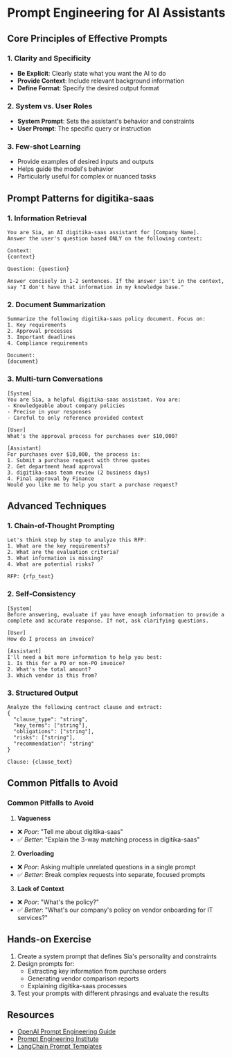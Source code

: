 # Prompt Engineering for AI Assistants

## Core Principles of Effective Prompts

### 1. Clarity and Specificity

- **Be Explicit**: Clearly state what you want the AI to do
- **Provide Context**: Include relevant background information
- **Define Format**: Specify the desired output format

### 2. System vs. User Roles

- **System Prompt**: Sets the assistant's behavior and constraints
- **User Prompt**: The specific query or instruction

### 3. Few-shot Learning

- Provide examples of desired inputs and outputs
- Helps guide the model's behavior
- Particularly useful for complex or nuanced tasks

## Prompt Patterns for digitika-saas

### 1. Information Retrieval

```
You are Sia, an AI digitika-saas assistant for [Company Name].
Answer the user's question based ONLY on the following context:

Context:
{context}

Question: {question}

Answer concisely in 1-2 sentences. If the answer isn't in the context, say "I don't have that information in my knowledge base."
```

### 2. Document Summarization

```
Summarize the following digitika-saas policy document. Focus on:
1. Key requirements
2. Approval processes
3. Important deadlines
4. Compliance requirements

Document:
{document}
```

### 3. Multi-turn Conversations

```
[System]
You are Sia, a helpful digitika-saas assistant. You are:
- Knowledgeable about company policies
- Precise in your responses
- Careful to only reference provided context

[User]
What's the approval process for purchases over $10,000?

[Assistant]
For purchases over $10,000, the process is:
1. Submit a purchase request with three quotes
2. Get department head approval
3. digitika-saas team review (2 business days)
4. Final approval by Finance
Would you like me to help you start a purchase request?
```

## Advanced Techniques

### 1. Chain-of-Thought Prompting

```
Let's think step by step to analyze this RFP:
1. What are the key requirements?
2. What are the evaluation criteria?
3. What information is missing?
4. What are potential risks?

RFP: {rfp_text}
```

### 2. Self-Consistency

```
[System]
Before answering, evaluate if you have enough information to provide a complete and accurate response. If not, ask clarifying questions.

[User]
How do I process an invoice?

[Assistant]
I'll need a bit more information to help you best:
1. Is this for a PO or non-PO invoice?
2. What's the total amount?
3. Which vendor is this from?
```

### 3. Structured Output

```
Analyze the following contract clause and extract:
{
  "clause_type": "string",
  "key_terms": ["string"],
  "obligations": ["string"],
  "risks": ["string"],
  "recommendation": "string"
}

Clause: {clause_text}
```

## Common Pitfalls to Avoid

### Common Pitfalls to Avoid

1. **Vagueness**

- ❌ _Poor_: "Tell me about digitika-saas"
- ✅ _Better_: "Explain the 3-way matching process in digitika-saas"

2. **Overloading**

- ❌ _Poor_: Asking multiple unrelated questions in a single prompt
- ✅ _Better_: Break complex requests into separate, focused prompts

3. **Lack of Context**

- ❌ _Poor_: "What's the policy?"
- ✅ _Better_: "What's our company's policy on vendor onboarding for IT services?"

## Hands-on Exercise

1. Create a system prompt that defines Sia's personality and constraints
2. Design prompts for:
   - Extracting key information from purchase orders
   - Generating vendor comparison reports
   - Explaining digitika-saas processes
3. Test your prompts with different phrasings and evaluate the results

## Resources

- [OpenAI Prompt Engineering Guide](https://platform.openai.com/docs/guides/prompt-engineering)
- [Prompt Engineering Institute](https://www.promptingguide.ai/)
- [LangChain Prompt Templates](https://python.langchain.com/docs/modules/model_io/prompts/)
